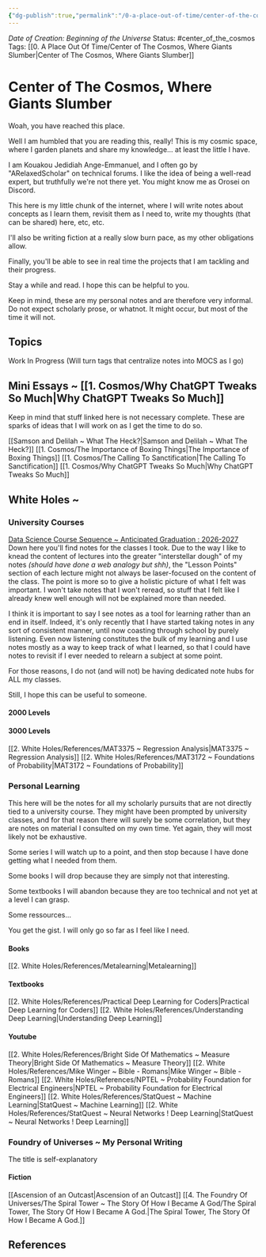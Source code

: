```yaml
---
{"dg-publish":true,"permalink":"/0-a-place-out-of-time/center-of-the-cosmos-where-giants-slumber/","tags":["gardenEntry"]}
---
```


*Date of Creation: Beginning of the Universe*
Status: #center_of_the_cosmos
Tags: [[0. A Place Out Of Time/Center of The Cosmos, Where Giants Slumber\|Center of The Cosmos, Where Giants Slumber]]
# Center of The Cosmos, Where Giants Slumber
Woah, you have reached this place.

Well I am humbled that you are reading this, really!
This is my cosmic space, where I garden planets and share my knowledge... at least the little I have.

I am Kouakou Jedidiah Ange-Emmanuel, and I often go by "ARelaxedScholar" on technical forums. I like the idea of being a well-read expert, but truthfully we're not there yet. You might know me as Orosei on Discord.

This here is my little chunk of the internet, where I will write notes about concepts as I learn them, revisit them as I need to, write my thoughts (that can be shared) here, etc, etc. 

I'll also be writing fiction at a really slow burn pace, as my other obligations allow.

Finally, you'll be able to see in real time the projects that I am tackling and their progress. 

Stay a while and read. I hope this can be helpful to you.

Keep in mind, these are my personal notes and are therefore very informal. Do not expect scholarly prose, or whatnot. It might occur, but most of the time it will not.
## Topics
Work In Progress (Will turn tags that centralize notes into MOCS as I go)
## Mini Essays ~ [[1. Cosmos/Why ChatGPT Tweaks So Much\|Why ChatGPT Tweaks So Much]]
Keep in mind that stuff linked here is not necessary complete. These are sparks of ideas that I will work on as I get the time to do so.

[[Samson and Delilah ~ What The Heck?\|Samson and Delilah ~ What The Heck?]]
[[1. Cosmos/The Importance of Boxing Things\|The Importance of Boxing Things]]
[[1. Cosmos/The Calling To Sanctification\|The Calling To Sanctification]]
[[1. Cosmos/Why ChatGPT Tweaks So Much\|Why ChatGPT Tweaks So Much]]

## White Holes ~ 
### University Courses
[Data Science Course Sequence ~ Anticipated Graduation : 2026-2027](https://www.uottawa.ca/faculty-engineering/undergraduate-studies/programs/data-science/course-sequence)
Down here you'll find notes for the classes I took. Due to the way I like to knead the content of lectures into the greater "interstellar dough" of my notes *(should have done a web analogy but shh)*, the "Lesson Points" section of each lecture might not always be laser-focused on the content of the class. The point is more so to give a holistic picture of what I felt was important. I won't take notes that I won't reread, so stuff that I felt like I already knew well enough will not be explained more than needed. 

I think it is important to say I see notes as a tool for learning rather than an end in itself. Indeed, it's only recently that I have started taking notes in any sort of consistent manner, until now coasting through school by purely listening. Even now listening constitutes the bulk of my learning and I use notes mostly as a way to keep track of what I learned, so that I could have notes to revisit if I ever needed to relearn a subject at some point.

For those reasons, I do not (and will not) be having dedicated note hubs for ALL my classes.

Still, I hope this can be useful to someone.
#### 2000 Levels

#### 3000 Levels
[[2. White Holes/References/MAT3375 ~ Regression Analysis\|MAT3375 ~ Regression Analysis]]
[[2. White Holes/References/MAT3172 ~ Foundations of Probability\|MAT3172 ~ Foundations of Probability]]
### Personal Learning
This here will be the notes for all my scholarly pursuits that are not directly tied to a university course. They might have been prompted by university classes, and for that reason there will surely be some correlation, but they are notes on material I consulted on my own time. Yet again, they will most likely not be exhaustive.

Some series I will watch up to a point, and then stop because I have done getting what I needed from them.

Some books I will drop because they are simply not that interesting.

Some textbooks I will abandon because they are too technical and not yet at a level I can grasp.

Some ressources...

You get the gist. I will only go so far as I feel like I need.
#### Books
[[2. White Holes/References/Metalearning\|Metalearning]]
#### Textbooks
[[2. White Holes/References/Practical Deep Learning for Coders\|Practical Deep Learning for Coders]]
[[2. White Holes/References/Understanding Deep Learning\|Understanding Deep Learning]]
#### Youtube 
[[2. White Holes/References/Bright Side Of Mathematics ~ Measure Theory\|Bright Side Of Mathematics ~ Measure Theory]]
[[2. White Holes/References/Mike Winger ~ Bible - Romans\|Mike Winger ~ Bible - Romans]]
[[2. White Holes/References/NPTEL ~ Probability Foundation for Electrical Engineers\|NPTEL ~ Probability Foundation for Electrical Engineers]]
[[2. White Holes/References/StatQuest ~ Machine Learning\|StatQuest ~ Machine Learning]]
[[2. White Holes/References/StatQuest ~ Neural Networks ! Deep Learning\|StatQuest ~ Neural Networks ! Deep Learning]]

### Foundry of Universes ~ My Personal Writing
The title is self-explanatory
#### Fiction
[[Ascension of an Outcast\|Ascension of an Outcast]]
[[4. The Foundry Of Universes/The Spiral Tower ~ The Story Of How I Became A God/The Spiral Tower, The Story Of How I Became A God.\|The Spiral Tower, The Story Of How I Became A God.]]

## References
